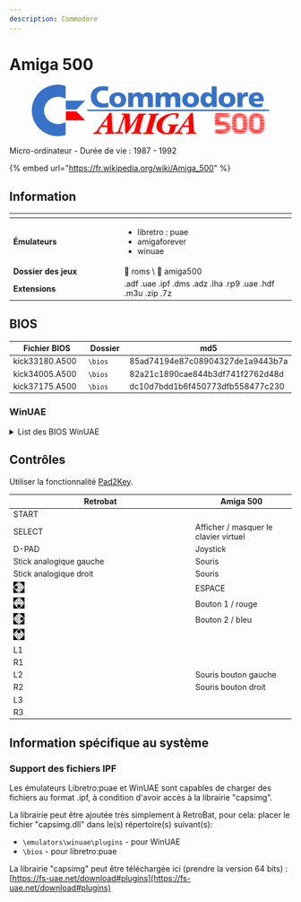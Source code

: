 ```yaml
---
description: Commodore
---
```


# Amiga 500

<div align="left">

<figure><picture><source srcset="https://raw.githubusercontent.com/fabricecaruso/es-theme-carbon/91d85c7849cc550b0cac4e75cb8e0923d3b61b5e/art/logos/amiga500-w.svg" media="(prefers-color-scheme: dark)"><img src="https://raw.githubusercontent.com/fabricecaruso/es-theme-carbon/5149a33eed46b2af638b06119397d4023b75131f/art/logos/amiga500.svg" alt=""></picture><figcaption></figcaption></figure>

</div>

Micro-ordinateur - Durée de vie : 1987 - 1992

{% embed url="https://fr.wikipedia.org/wiki/Amiga_500" %}

## Information

<table data-header-hidden><thead><tr><th width="184"></th><th></th><th data-hidden></th></tr></thead><tbody><tr><td><strong>Émulateurs</strong></td><td><ul><li>libretro : puae</li><li>amigaforever</li><li>winuae</li></ul></td><td></td></tr><tr><td><strong>Dossier des jeux</strong></td><td><span data-gb-custom-inline data-tag="emoji" data-code="1f4c1">📁</span> roms \ <span data-gb-custom-inline data-tag="emoji" data-code="1f4c2">📂</span> amiga500</td><td></td></tr><tr><td><strong>Extensions</strong></td><td>.adf .uae .ipf .dms .adz .lha .rp9 .uae .hdf .m3u .zip .7z</td><td></td></tr></tbody></table>

## BIOS

<table><thead><tr><th width="193">Fichier BIOS</th><th width="142.03610108303252">Dossier</th><th>md5</th></tr></thead><tbody><tr><td>kick33180.A500</td><td><code>\bios</code></td><td>85ad74194e87c08904327de1a9443b7a</td></tr><tr><td>kick34005.A500</td><td><code>\bios</code></td><td>82a21c1890cae844b3df741f2762d48d</td></tr><tr><td>kick37175.A500</td><td><code>\bios</code></td><td>dc10d7bdd1b6f450773dfb558477c230</td></tr></tbody></table>

### WinUAE

<details>

<summary>List des BIOS WinUAE</summary>

**AMIGA 500+**

Kickstart v2.04 r37.175 (1991-05)(Commodore)(A500+)\[!].rom\
ou\
kick37175.A500

**AMIGA 500**

Kickstart v3.1 r40.063 (1993-07)(Commodore)(A500-A600-A2000)\[!].rom\
ou\
Kickstart v1.3 r34.5 (1987)(Commodore)(A500-A1000-A2000-CDTV)\[!].rom\
ou\
Kickstart v1.3 r34.5 (1987)(Commodore)(A500-A1000-A2000-CDTV)\[o].rom\
ou\
kick34005.A500\
ou\
kick37175.A500\
ou\
kick33180.A500

</details>

## Contrôles

Utiliser la fonctionnalité [Pad2Key](../../../../controleurs/pad2key.md).

<table><thead><tr><th width="311">Retrobat</th><th>Amiga 500</th></tr></thead><tbody><tr><td>START</td><td></td></tr><tr><td>SELECT</td><td>Afficher / masquer le clavier virtuel</td></tr><tr><td>D-PAD</td><td>Joystick</td></tr><tr><td>Stick analogique gauche</td><td>Souris</td></tr><tr><td>Stick analogique droit</td><td>Souris</td></tr><tr><td><img src="../../../../.gitbook/assets/image (32).png" alt=""></td><td>ESPACE</td></tr><tr><td><img src="../../../../.gitbook/assets/image (19).png" alt=""></td><td>Bouton 1 / rouge</td></tr><tr><td><img src="../../../../.gitbook/assets/image (6).png" alt=""></td><td>Bouton 2 / bleu</td></tr><tr><td><img src="../../../../.gitbook/assets/image (34).png" alt=""></td><td></td></tr><tr><td>L1</td><td></td></tr><tr><td>R1</td><td></td></tr><tr><td>L2</td><td>Souris bouton gauche</td></tr><tr><td>R2</td><td>Souris bouton droit</td></tr><tr><td>L3</td><td></td></tr><tr><td>R3</td><td></td></tr></tbody></table>

## Information spécifique au système

### Support des fichiers IPF&#x20;

Les émulateurs Libretro:puae et WinUAE sont capables de charger des fichiers au format .ipf, à condition d'avoir accès à la librairie "capsimg".

La librairie peut être ajoutée très simplement à RetroBat, pour cela: placer le fichier "capsimg.dll" dans le(s) répertoire(s) suivant(s):

* `\emulators\winuae\plugins` - pour WinUAE
* `\bios` - pour libretro:puae

La librairie "capsimg" peut être téléchargée ici (prendre la version 64 bits) : [https://fs-uae.net/download#plugins](https://fs-uae.net/download#plugins)

